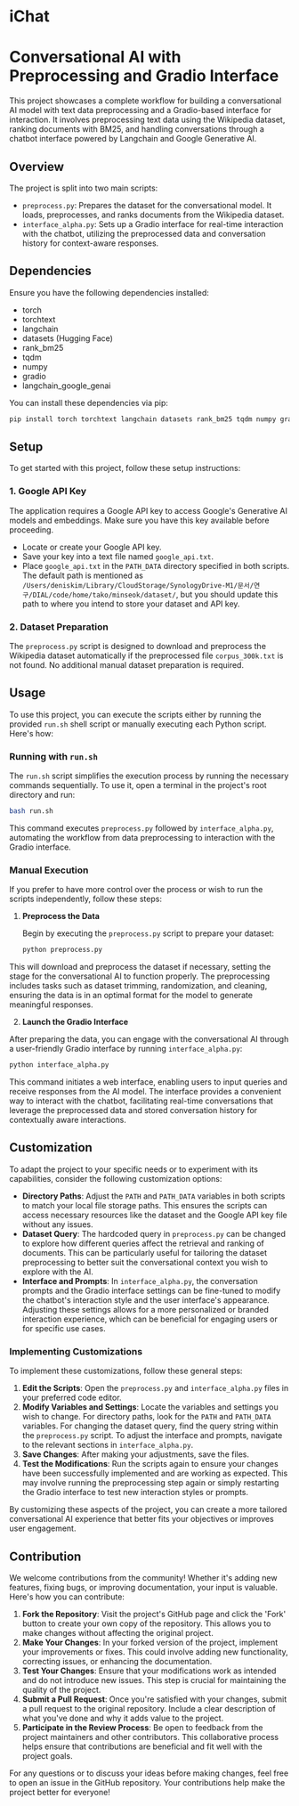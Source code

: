 # iChat

# Conversational AI with Preprocessing and Gradio Interface

This project showcases a complete workflow for building a conversational AI model with text data preprocessing and a Gradio-based interface for interaction. It involves preprocessing text data using the Wikipedia dataset, ranking documents with BM25, and handling conversations through a chatbot interface powered by Langchain and Google Generative AI.

## Overview

The project is split into two main scripts:

- `preprocess.py`: Prepares the dataset for the conversational model. It loads, preprocesses, and ranks documents from the Wikipedia dataset.
- `interface_alpha.py`: Sets up a Gradio interface for real-time interaction with the chatbot, utilizing the preprocessed data and conversation history for context-aware responses.

## Dependencies

Ensure you have the following dependencies installed:

- torch
- torchtext
- langchain
- datasets (Hugging Face)
- rank_bm25
- tqdm
- numpy
- gradio
- langchain_google_genai

You can install these dependencies via pip:

```bash
pip install torch torchtext langchain datasets rank_bm25 tqdm numpy gradio langchain_google_genai
```

## Setup

To get started with this project, follow these setup instructions:

### 1. Google API Key

The application requires a Google API key to access Google's Generative AI models and embeddings. Make sure you have this key available before proceeding.

- Locate or create your Google API key.
- Save your key into a text file named `google_api.txt`.
- Place `google_api.txt` in the `PATH_DATA` directory specified in both scripts. The default path is mentioned as `/Users/deniskim/Library/CloudStorage/SynologyDrive-M1/문서/연구/DIAL/code/home/tako/minseok/dataset/`, but you should update this path to where you intend to store your dataset and API key.

### 2. Dataset Preparation

The `preprocess.py` script is designed to download and preprocess the Wikipedia dataset automatically if the preprocessed file `corpus_300k.txt` is not found. No additional manual dataset preparation is required.


## Usage

To use this project, you can execute the scripts either by running the provided `run.sh` shell script or manually executing each Python script. Here's how:

### Running with `run.sh`

The `run.sh` script simplifies the execution process by running the necessary commands sequentially. To use it, open a terminal in the project's root directory and run:

```bash
bash run.sh
```


This command executes `preprocess.py` followed by `interface_alpha.py`, automating the workflow from data preprocessing to interaction with the Gradio interface.

### Manual Execution

If you prefer to have more control over the process or wish to run the scripts independently, follow these steps:

1. **Preprocess the Data**

   Begin by executing the `preprocess.py` script to prepare your dataset:

   ```bash
   python preprocess.py
   ```


This will download and preprocess the dataset if necessary, setting the stage for the conversational AI to function properly. The preprocessing includes tasks such as dataset trimming, randomization, and cleaning, ensuring the data is in an optimal format for the model to generate meaningful responses.

2. **Launch the Gradio Interface**

After preparing the data, you can engage with the conversational AI through a user-friendly Gradio interface by running `interface_alpha.py`:

```bash
python interface_alpha.py
```

This command initiates a web interface, enabling users to input queries and receive responses from the AI model. The interface provides a convenient way to interact with the chatbot, facilitating real-time conversations that leverage the preprocessed data and stored conversation history for contextually aware interactions.


## Customization

To adapt the project to your specific needs or to experiment with its capabilities, consider the following customization options:

- **Directory Paths**: Adjust the `PATH` and `PATH_DATA` variables in both scripts to match your local file storage paths. This ensures the scripts can access necessary resources like the dataset and the Google API key file without any issues.
- **Dataset Query**: The hardcoded query in `preprocess.py` can be changed to explore how different queries affect the retrieval and ranking of documents. This can be particularly useful for tailoring the dataset preprocessing to better suit the conversational context you wish to explore with the AI.
- **Interface and Prompts**: In `interface_alpha.py`, the conversation prompts and the Gradio interface settings can be fine-tuned to modify the chatbot's interaction style and the user interface's appearance. Adjusting these settings allows for a more personalized or branded interaction experience, which can be beneficial for engaging users or for specific use cases.

### Implementing Customizations

To implement these customizations, follow these general steps:

1. **Edit the Scripts**: Open the `preprocess.py` and `interface_alpha.py` files in your preferred code editor.
2. **Modify Variables and Settings**: Locate the variables and settings you wish to change. For directory paths, look for the `PATH` and `PATH_DATA` variables. For changing the dataset query, find the query string within the `preprocess.py` script. To adjust the interface and prompts, navigate to the relevant sections in `interface_alpha.py`.
3. **Save Changes**: After making your adjustments, save the files.
4. **Test the Modifications**: Run the scripts again to ensure your changes have been successfully implemented and are working as expected. This may involve running the preprocessing step again or simply restarting the Gradio interface to test new interaction styles or prompts.

By customizing these aspects of the project, you can create a more tailored conversational AI experience that better fits your objectives or improves user engagement.

## Contribution

We welcome contributions from the community! Whether it's adding new features, fixing bugs, or improving documentation, your input is valuable. Here's how you can contribute:

1. **Fork the Repository**: Visit the project's GitHub page and click the 'Fork' button to create your own copy of the repository. This allows you to make changes without affecting the original project.
2. **Make Your Changes**: In your forked version of the project, implement your improvements or fixes. This could involve adding new functionality, correcting issues, or enhancing the documentation.
3. **Test Your Changes**: Ensure that your modifications work as intended and do not introduce new issues. This step is crucial for maintaining the quality of the project.
4. **Submit a Pull Request**: Once you're satisfied with your changes, submit a pull request to the original repository. Include a clear description of what you've done and why it adds value to the project.
5. **Participate in the Review Process**: Be open to feedback from the project maintainers and other contributors. This collaborative process helps ensure that contributions are beneficial and fit well with the project goals.

For any questions or to discuss your ideas before making changes, feel free to open an issue in the GitHub repository. Your contributions help make the project better for everyone!
